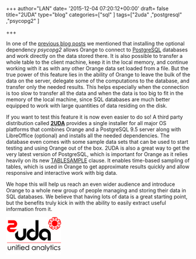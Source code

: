 +++
author="LAN"
date= '2015-12-04 07:20:12+00:00'
draft= false
title="2UDA"
type="blog"
categories=["sql" ]
tags=["2uda" ,"postgresql" ,"psycopg2" ]

+++

In one of the [previous blog posts](http://blog.biolab.si/2015/10/19/sql-for-orange/) we mentioned that installing the optional dependency _psycopg2_ allows Orange to connect to [PostgreSQL](http://www.postgresql.org/) databases and work directly on the data stored there.
It is also possible to transfer a whole table to the client machine, keep it in the local memory, and continue working with it as with any other Orange data set loaded from a file. But the true power of this feature lies in the ability of Orange to leave the bulk of the data on the server, delegate some of the computations to the database, and transfer only the needed results. This helps especially when the connection is too slow to transfer all the data and when the data is too big to fit in the memory of the local machine, since SQL databases are much better equipped to work with large quantities of data residing on the disk.

If you want to test this feature it is now even easier to do so! A third party distribution called [**2UDA**](http://2ndquadrant.com/2uda) provides a single installer for all major OS platforms that combines Orange and a PostgreSQL 9.5 server along with LibreOffice (optional) and installs all the needed dependencies. The database even comes with some sample data sets that can be used to start testing and using Orange out of the box. 2UDA is also a great way to get the very latest version of PostgreSQL, which is important for Orange as it relies heavily on its new [TABLESAMPLE](http://blog.2ndquadrant.com/tablesample-in-postgresql-9-5-2/) clause. It enables time-based sampling of tables, which is used in Orange to get approximate results quickly and allow responsive and interactive work with big data.

We hope this will help us reach an even wider audience and introduce Orange to a whole new group of people managing and storing their data in SQL databases. We believe that having lots of data is a great starting point, but the benefits truly kick in with the ability to easily extract useful information from it.

[![](/images/2015/12/2uda-final-logo_thumbnail.jpg)
](http://2ndquadrant.com/2uda)
